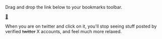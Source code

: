 Drag and drop the link below to your bookmarks toolbar.

<a id="bookmarklet" href="/">💙</a>

When you are on twitter and click on it, you'll stop seeing stuff posted by verified ~~twitter~~ X accounts, and feel much more relaxed.

<script>
  const link = document.getElementById("bookmarklet");
  link.href = "(javascript:(function() { function removeVerified() { const posts = [...document.querySelectorAll('.r-1adg3ll')]; const verified = posts.filter(post => post.querySelector(`[data-testid='icon-verified']`)); for(let post of verified) { post.style.display = 'none'; } } setInterval(removeVerified, 500); })();)";
</script>

